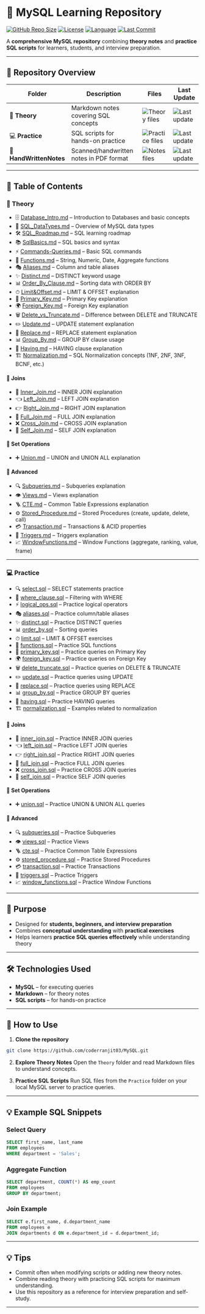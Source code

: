 # 🐬 MySQL Learning Repository

[![GitHub Repo Size](https://img.shields.io/github/repo-size/coderranjit03/MySQL)](https://github.com/coderranjit03/MySQL)
[![License](https://img.shields.io/badge/license-MIT-green)](LICENSE)
[![Language](https://img.shields.io/badge/Language-SQL-blue)](https://www.mysql.com/)
[![Last Commit](https://img.shields.io/github/last-commit/coderranjit03/MySQL)](https://github.com/coderranjit03/MySQL)

A **comprehensive MySQL repository** combining **theory notes** and **practice SQL scripts** for learners, students, and interview preparation.

---

## 📂 Repository Overview

| Folder              | Description                              | Files                                                              | Last Update                                                                                           |
| ------------------- | ---------------------------------------- | ------------------------------------------------------------------ | ----------------------------------------------------------------------------------------------------- |
| 📝 **Theory**       | Markdown notes covering SQL concepts     | ![Theory files](https://img.shields.io/badge/files-32-brightgreen) | ![Last update](https://img.shields.io/github/last-commit/coderranjit03/MySQL?label=Theory)            |
| 💻 **Practice**     | SQL scripts for hands-on practice        | ![Practice files](https://img.shields.io/badge/files-30-blue)      | ![Last update](https://img.shields.io/github/last-commit/coderranjit03/MySQL?label=Practice)          |
| 📒 **HandWrittenNotes** | Scanned/handwritten notes in PDF format | ![Notes files](https://img.shields.io/badge/files-2-orange)        | ![Last update](https://img.shields.io/github/last-commit/coderranjit03/MySQL?label=HandWrittenNotes)  |

---


## 📖 Table of Contents

### **📝 Theory**

- 🗄 [Database_Intro.md](Theory/DB.md) – Introduction to Databases and basic concepts
- 🧩 [SQL_DataTypes.md](Theory/SQL_DataTypes.md) – Overview of MySQL data types
- 🛠 [SQL_Roadmap.md](Theory/SQL_Roadmap.md) – SQL learning roadmap
- 📚 [SqlBasics.md](Theory/SqlBasics.md) – SQL basics and syntax
- ⚡ [Commands-Queries.md](Theory/Commands-Queries.md) – Basic SQL commands
- 🔣 [Functions.md](Theory/functions.md) – String, Numeric, Date, Aggregate functions
- 🎭 [Aliases.md](Theory/Aliases.md) – Column and table aliases
- ✨ [Distinct.md](Theory/distinct.md) – DISTINCT keyword usage
- 📊 [Order_By_Clause.md](Theory/Order_By_Clause.md) – Sorting data with ORDER BY
- ⏱ [Limit\&Offset.md](Theory/Limit&Offset.md) – LIMIT & OFFSET explanation
- 🔑 [Primary_Key.md](Theory/PrimaryKey.md) – Primary Key explanation
- 🌍 [Foreign_Key.md](Theory/ForeignKey.md) – Foreign Key explanation
- 🗑️ [Delete_vs_Truncate.md](Theory/Delete&Truncate.md) – Difference between DELETE and TRUNCATE
- ✏️ [Update.md](Theory/Update.md) – UPDATE statement explanation
- 🔄 [Replace.md](Theory/Replace.md) – REPLACE statement explanation
- 📊 [Group_By.md](Theory/GROUP_BY.md) – GROUP BY clause usage
- 🧐 [Having.md](Theory/HAVING.md) – HAVING clause explanation
- 🏗️ [Normalization.md](Theory/Normalization.md) – SQL Normalization concepts (1NF, 2NF, 3NF, BCNF, etc.)

#### 🔗 Joins

- 🤝 [Inner_Join.md](Theory/InnerJoin.md) – INNER JOIN explanation
- 👈 [Left_Join.md](Theory/LeftJoin.md) – LEFT JOIN explanation
- 👉 [Right_Join.md](Theory/RightJoin.md) – RIGHT JOIN explanation
- 🔄 [Full_Join.md](Theory/FullJoin.md) – FULL JOIN explanation
- ❌ [Cross_Join.md](Theory/CrossJoin.md) – CROSS JOIN explanation
- 🔁 [Self_Join.md](Theory/SelfJoin.md) – SELF JOIN explanation

#### 🔀 Set Operations

- ➕ [Union.md](Theory/Union.md) – UNION and UNION ALL explanation

#### 📌 Advanced

- 🔍 [Subqueries.md](Theory/SubQueries.md) – Subqueries explanation
- 👁 [Views.md](Theory/Views.md) – Views explanation
- 🪜 [CTE.md](Theory/CTE.md) – Common Table Expressions explanation
- ⚙️ [Stored_Procedure.md](Theory/Stored_Procedures.md) – Stored Procedures (create, update, delete, call)
- 💳 [Transaction.md](Theory/Transactions.md) – Transactions & ACID properties
- 🎯 [Triggers.md](Theory/Triggers.md) – Triggers explanation
- 📈 [WindowFunctions.md](Theory/WindowFunctions.md) – Window Functions (aggregate, ranking, value, frame)

---

### **💻 Practice**

- 🔍 [select.sql](Practice/select.sql) – SELECT statements practice
- 🎯 [where_clause.sql](Practice/where_clause.sql) – Filtering with WHERE
- ⚡ [logical_ops.sql](Practice/logical_ops.sql) – Practice logical operators
- 🎭 [aliases.sql](Practice/aliases.sql) – Practice column/table aliases
- ✨ [distinct.sql](Practice/distinct.sql) – Practice DISTINCT queries
- 📊 [order_by.sql](Practice/oeder_by.sql) – Sorting queries
- ⏱ [limit.sql](Practice/limit.sql) – LIMIT & OFFSET exercises
- 🔣 [functions.sql](Practice/functions.sql) – Practice SQL functions
- 🔑 [primary_key.sql](Practice/primaryKey.sql) – Practice queries on Primary Key
- 🌍 [foreign_key.sql](Practice/foreignKey.sql) – Practice queries on Foreign Key
- 🗑️ [delete_truncate.sql](Practice/delete&truncate.sql) – Practice queries on DELETE & TRUNCATE
- ✏️ [update.sql](Practice/update.sql) – Practice queries using UPDATE
- 🔄 [replace.sql](Practice/replace.sql) – Practice queries using REPLACE
- 📊 [group_by.sql](Practice/groupby.sql) – Practice GROUP BY queries
- 🧐 [having.sql](Practice/having.sql) – Practice HAVING queries
- 🏗️ [normalization.sql](Practice/normalization.sql) – Examples related to normalization

#### 🔗 Joins

- 🤝 [inner_join.sql](Practice/innerJoin.sql) – Practice INNER JOIN queries
- 👈 [left_join.sql](Practice/leftJoin.sql) – Practice LEFT JOIN queries
- 👉 [right_join.sql](Practice/rightJoin.sql) – Practice RIGHT JOIN queries
- 🔄 [full_join.sql](Practice/fullJoin.sql) – Practice FULL JOIN queries
- ❌ [cross_join.sql](Practice/crossJoin.sql) – Practice CROSS JOIN queries
- 🔁 [self_join.sql](Practice/selfJoin.sql) – Practice SELF JOIN queries

#### 🔀 Set Operations

- ➕ [union.sql](Practice/union.sql) – Practice UNION & UNION ALL queries

#### 📌 Advanced

- 🔍 [subqueries.sql](Practice/subQueries.sql) – Practice Subqueries
- 👁 [views.sql](Practice/views.sql) – Practice Views
- 🪜 [cte.sql](Practice/cte.sql) – Practice Common Table Expressions
- ⚙️ [stored_procedure.sql](Practice/stored_procedures.sql) – Practice Stored Procedures
- 💳 [transaction.sql](Practice/transaction.sql) – Practice Transactions
- 🎯 [triggers.sql](Practice/triggers.sql) – Practice Triggers
- 📈 [window_functions.sql](Practice/window_functions.sql) – Practice Window Functions

---

## 🎯 Purpose

- Designed for **students, beginners, and interview preparation**
- Combines **conceptual understanding** with **practical exercises**
- Helps learners **practice SQL queries effectively** while understanding theory

---

## 🛠 Technologies Used

- **MySQL** – for executing queries
- **Markdown** – for theory notes
- **SQL scripts** – for hands-on practice

---

## 🚀 How to Use

1. **Clone the repository**

```bash
git clone https://github.com/coderranjit03/MySQL.git
```

2. **Explore Theory Notes**
   Open the `Theory` folder and read Markdown files to understand concepts.

3. **Practice SQL Scripts**
   Run SQL files from the `Practice` folder on your local MySQL server to practice queries.

---

## 💡 Example SQL Snippets

### **Select Query**

```sql
SELECT first_name, last_name
FROM employees
WHERE department = 'Sales';
```

### **Aggregate Function**

```sql
SELECT department, COUNT(*) AS emp_count
FROM employees
GROUP BY department;
```

### **Join Example**

```sql
SELECT e.first_name, d.department_name
FROM employees e
JOIN departments d ON e.department_id = d.department_id;
```

---

## 💡 Tips

- Commit often when modifying scripts or adding new theory notes.
- Combine reading theory with practicing SQL scripts for maximum understanding.
- Use this repository as a reference for interview preparation and self-study.

---
